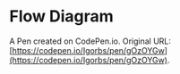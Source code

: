 # Flow Diagram

A Pen created on CodePen.io. Original URL: [https://codepen.io/Igorbs/pen/gOzOYGw](https://codepen.io/Igorbs/pen/gOzOYGw).

